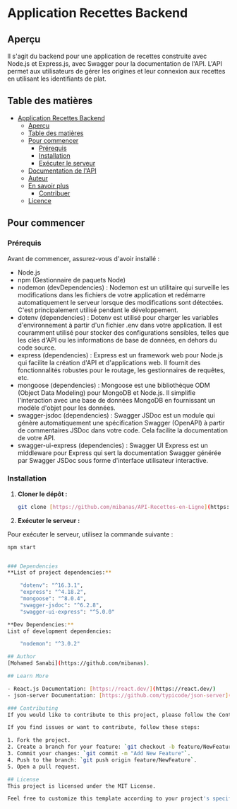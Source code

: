 # Application Recettes Backend

## Aperçu

Il s'agit du backend pour une application de recettes construite avec Node.js et Express.js, avec Swagger pour la documentation de l'API. L'API permet aux utilisateurs de gérer les origines et leur connexion aux recettes en utilisant les identifiants de plat.

## Table des matières

- [Application Recettes Backend](#application-recettes-backend)
  - [Aperçu](#aperçu)
  - [Table des matières](#table-des-matières)
  - [Pour commencer](#pour-commencer)
    - [Prérequis](#prérequis)
    - [Installation](#installation)
    - [Exécuter le serveur](#exécuter-le-serveur)
  - [Documentation de l'API](#documentation-de-lapi)
  - [Auteur](#auteur)
  - [En savoir plus](#en-savoir-plus)
    - [Contribuer](#contribuer)
  - [Licence](#licence)

## Pour commencer

### Prérequis

Avant de commencer, assurez-vous d'avoir installé :

- Node.js
- npm (Gestionnaire de paquets Node)
- nodemon (devDependencies) : Nodemon est un utilitaire qui surveille les modifications dans les fichiers de votre application et redémarre automatiquement le serveur lorsque des modifications sont détectées. C'est principalement utilisé pendant le développement.
- dotenv (dependencies) : Dotenv est utilisé pour charger les variables d'environnement à partir d'un fichier .env dans votre application. Il est couramment utilisé pour stocker des configurations sensibles, telles que les clés d'API ou les informations de base de données, en dehors du code source.
- express (dependencies) : Express est un framework web pour Node.js qui facilite la création d'API et d'applications web. Il fournit des fonctionnalités robustes pour le routage, les gestionnaires de requêtes, etc.
- mongoose (dependencies) : Mongoose est une bibliothèque ODM (Object Data Modeling) pour MongoDB et Node.js. Il simplifie l'interaction avec une base de données MongoDB en fournissant un modèle d'objet pour les données.
- swagger-jsdoc (dependencies) : Swagger JSDoc est un module qui génère automatiquement une spécification Swagger (OpenAPI) à partir de commentaires JSDoc dans votre code. Cela facilite la documentation de votre API.
- swagger-ui-express (dependencies) : Swagger UI Express est un middleware pour Express qui sert la documentation Swagger générée par Swagger JSDoc sous forme d'interface utilisateur interactive.
  
### Installation

1. **Cloner le dépôt :**

   ```bash
   git clone [https://github.com/mibanas/API-Recettes-en-Ligne](https://github.com/mibanas/API-Recettes-en-Ligne.git)


2. **Exécuter le serveur :**

Pour exécuter le serveur, utilisez la commande suivante :

```bash
npm start


### Dependencies
**List of project dependencies:**

    "dotenv": "^16.3.1",
    "express": "^4.18.2",
    "mongoose": "^8.0.4",
    "swagger-jsdoc": "^6.2.8",
    "swagger-ui-express": "^5.0.0"

**Dev Dependencies:**
List of development dependencies:

    "nodemon": "^3.0.2"

## Author
[Mohamed Sanabi](https://github.com/mibanas).

## Learn More

- React.js Documentation: [https://react.dev/](https://react.dev/)
- json-server Documentation: [https://github.com/typicode/json-server](https://github.com/typicode/json-server)

### Contributing
If you would like to contribute to this project, please follow the Contribution Guidelines.

If you find issues or want to contribute, follow these steps:

1. Fork the project.
2. Create a branch for your feature: `git checkout -b feature/NewFeature`.
3. Commit your changes: `git commit -m "Add New Feature"`.
4. Push to the branch: `git push origin feature/NewFeature`.
5. Open a pull request.

## License
This project is licensed under the MIT License.

Feel free to customize this template according to your project's specific details and structure.

